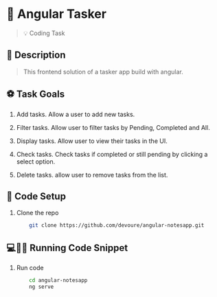 # :memo: Angular Tasker
> :bulb: Coding Task
## 💬 Description
>  This frontend solution of a tasker app build with angular.
## :soccer: Task Goals
1. Add tasks.
Allow a user to add new tasks.
	 	
1. Filter tasks.
Allow user to filter tasks by Pending, Completed and All.

1. Display tasks.
Allow user to view their tasks in the UI.

1. Check tasks.
Check tasks if completed or still pending by clicking a select option.

1. Delete tasks.
allow user to remove tasks from the list.



## 🔧 Code Setup
   1. Clone the repo
        ```bash
            git clone https://github.com/devoure/angular-notesapp.git

        ```
## 💻🏃‍♂️ Running Code Snippet
   1. Run code
        ```bash
            cd angular-notesapp
            ng serve

        ```


